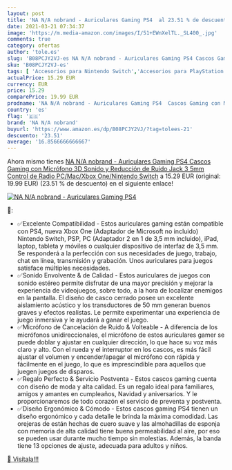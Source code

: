 ```yaml
---
layout: post
title: 'NA N/A nobrand - Auriculares Gaming PS4  al 23.51 % de descuento'
date: 2021-03-21 07:34:37
image: 'https://m.media-amazon.com/images/I/51+EWnXelTL._SL400_.jpg'
comments: true
category: ofertas
author: 'tole.es'
slug: 'B08PCJY2VJ-es NA N/A nobrand - Auriculares Gaming PS4 Cascos Gaming con...'
sku: 'B08PCJY2VJ-es'
tags: [ 'Accesorios para Nintendo Switch','Accesorios para PlayStation 4','Auriculares gaming para Nintendo Switch','Electrónica','Hardware y juegos para Nintendo Switch','Hardware y juegos para PlayStation 4','Videojuegos','na n/a nobrand','ps4', ]
actualPrice: 15.29 EUR
currency: EUR
price: 15.29
comparePrice: 19.99 EUR
prodname: 'NA N/A nobrand - Auriculares Gaming PS4  Cascos Gaming con Micrófono  3D Sonido y Reducción de Ruido  Jack 3 5mm  Control de Radio  PC/Mac/Xbox One/Nintendo Switch'
country: 'es'
flag: '🇪🇸'
brand: 'NA N/A nobrand'
buyurl: 'https://www.amazon.es/dp/B08PCJY2VJ/?tag=tolees-21'
descuento: '23.51'
average: '16.8566666666667'
---
```


Ahora mismo tienes [NA N/A nobrand - Auriculares Gaming PS4  Cascos Gaming con Micrófono  3D Sonido y Reducción de Ruido  Jack 3 5mm  Control de Radio  PC/Mac/Xbox One/Nintendo Switch](https://www.amazon.es/dp/B08PCJY2VJ/?tag=tolees-21) a 15.29 EUR (original: 19.99 EUR) (23.51 %  de descuento) en el siguiente enlace!

[![NA N/A nobrand - Auriculares Gaming PS4 ](https://m.media-amazon.com/images/I/51+EWnXelTL._SL400_.jpg)](https://www.amazon.es/dp/B08PCJY2VJ/?tag=tolees-21)

🔎:

- ✅Excelente Compatibilidad - Estos auriculares gaming están compatible con PS4, nueva Xbox One (Adaptador de Microsoft no incluido) Nintendo Switch, PSP, PC (Adaptador 2 en 1 de 3,5 mm incluido), iPad, laptop, tableta y móviles o cualquier dispositivo de interfaz de 3,5 mm. Se responderá a la perfección con sus necesidades de juego, trabajo, chat en línea, transmisión y grabación. Unos auriculares para juegos satisface múltiples necesidades.
- ✅Sonido Envolvente & de Calidad - Estos auriculares de juegos con sonido estéreo permite disfrutar de una mayor precisión y mejorar la experiencia de videojuegos, sobre todo, a la hora de localizar enemigos en la pantalla. El diseño de casco cerrado posee un excelente aislamiento acústico y los transductores de 50 mm generan buenos graves y efectos realistas. Le permite experimentar una experiencia de juego inmersiva y le ayudará a ganar el juego.
- ✅Micrófono de Cancelación de Ruido & Volteable - A diferencia de los micrófonos unidireccionales, el micrófono de estos auriculares gamer se puede doblar y ajustar en cualquier dirección, lo que hace su voz más claro y alto. Con el rueda y el interruptor en los cascos, es más fácil ajustar el volumen y encender/apagar el micrófono con rápida y fácilmente en el juego, lo que es imprescindible para aquellos que juegen juegos de disparos.
- ✅Regalo Perfecto & Servicio Postventa - Estos cascos gaming cuenta con diseño de moda y alta calidad. Es un regalo ideal para familiares, amigos y amantes en cumpleaños, Navidad y aniversarios. Y le proporcionaremos de todo corazón el servicio de preventa y postventa.
- ✅Diseño Ergonómico & Cómodo - Estos cascos gaming PS4 tienen un diseño ergonómico y cada detalle le brinda la máxima comodidad. Las orejeras de están hechas de cuero suave y las almohadillas de esponja con memoria de alta calidad tiene buena permeabilidad al aire, por eso se pueden usar durante mucho tiempo sin molestias. Además, la banda tiene 13 opciones de ajuste, adecuada para adultos y niños.

[🛒 Visítala!!!](https://www.amazon.es/dp/B08PCJY2VJ/?tag=tolees-21)
